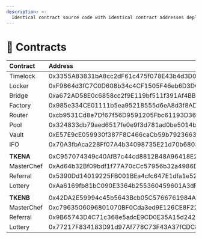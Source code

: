 ```yaml
---
description: >-
  Identical contract source code with identical contract addresses deployed on all chains
---
```


# 📑 Contracts

| **Contract** | Address | BSC | Heco | Polygon | Fantom |
| :--- | :--- | :---: | :---: | :---: | :---: |
| Timelock | 0x3355A83831bA8cc2dF61c475f078E43b4d3D0E4e | [view](https://testnet.bscscan.com/address/0x3355A83831bA8cc2dF61c475f078E43b4d3D0E4e#code) | [view](https://testnet.hecoinfo.com/address/0x3355A83831bA8cc2dF61c475f078E43b4d3D0E4e#code) | [view](https://mumbai.polygonscan.com/address/0x3355A83831bA8cc2dF61c475f078E43b4d3D0E4e#code) | [view](https://testnet.ftmscan.com/address/0x3355A83831bA8cc2dF61c475f078E43b4d3D0E4e#code) |
| Locker | 0xF9864d3fC7C0D608b34c4CF1505F46eb6D3DC66b | [view](https://testnet.bscscan.com/address/0xF9864d3fC7C0D608b34c4CF1505F46eb6D3DC66b#code) | [view](https://testnet.hecoinfo.com/address/0xF9864d3fC7C0D608b34c4CF1505F46eb6D3DC66b#code) | [view](https://mumbai.polygonscan.com/address/0xF9864d3fC7C0D608b34c4CF1505F46eb6D3DC66b#code) | [view](https://testnet.ftmscan.com/address/0xF9864d3fC7C0D608b34c4CF1505F46eb6D3DC66b#code) |
| Bridge | 0xa672AD58E0c6858cc2f9E119bf511f391Af4BBbE | [view](https://testnet.bscscan.com/address/0xa672AD58E0c6858cc2f9E119bf511f391Af4BBbE#code) | [view](https://testnet.hecoinfo.com/address/0xa672AD58E0c6858cc2f9E119bf511f391Af4BBbE#code) | [view](https://mumbai.polygonscan.com/address/0xa672AD58E0c6858cc2f9E119bf511f391Af4BBbE#code) | [view](https://testnet.ftmscan.com/address/0xa672AD58E0c6858cc2f9E119bf511f391Af4BBbE#code) |
| Factory | 0x985e334CE01111b5ea95218555d6eA8d3f8AD80F | [view](https://testnet.bscscan.com/address/0x985e334CE01111b5ea95218555d6eA8d3f8AD80F#code) | [view](https://testnet.hecoinfo.com/address/0x985e334CE01111b5ea95218555d6eA8d3f8AD80F#code) | [view](https://mumbai.polygonscan.com/address/0x985e334CE01111b5ea95218555d6eA8d3f8AD80F#code) | [view](https://testnet.ftmscan.com/address/0x985e334CE01111b5ea95218555d6eA8d3f8AD80F#code) |
| Router | 0xcb9531Cd8e7Df67f56D9591205Fbc61193D367C5 | [view](https://testnet.bscscan.com/address/0xcb9531Cd8e7Df67f56D9591205Fbc61193D367C5#code) | [view](https://testnet.hecoinfo.com/address/0xcb9531Cd8e7Df67f56D9591205Fbc61193D367C5#code) | [view](https://mumbai.polygonscan.com/address/0xcb9531Cd8e7Df67f56D9591205Fbc61193D367C5#code) | [view](https://testnet.ftmscan.com/address/0xcb9531Cd8e7Df67f56D9591205Fbc61193D367C5#code) |
| Pool | 0x324833db79aed6517fe0e9f3d781ad0be5014ba1 | [view](https://testnet.bscscan.com/address/0x324833db79aed6517fe0e9f3d781ad0be5014ba1#code) | [view](https://testnet.hecoinfo.com/address/0x324833db79aed6517fe0e9f3d781ad0be5014ba1#code) | [view](https://mumbai.polygonscan.com/address/0x324833db79aed6517fe0e9f3d781ad0be5014ba1#code) | [view](https://testnet.ftmscan.com/address/0x324833db79aed6517fe0e9f3d781ad0be5014ba1#code) |
| Vault | 0xE57E9cE059930f387F8C466caCb59b792366372A | [view](https://testnet.bscscan.com/address/0xE57E9cE059930f387F8C466caCb59b792366372A#code) | [view](https://testnet.hecoinfo.com/address/0xE57E9cE059930f387F8C466caCb59b792366372A#code) | [view](https://mumbai.polygonscan.com/address/0xE57E9cE059930f387F8C466caCb59b792366372A#code) | [view](https://testnet.ftmscan.com/address/0xE57E9cE059930f387F8C466caCb59b792366372A#code) |
| IFO | 0x70A3fbAca228Ff07A4b34098735E21d70b680339 | [view](https://testnet.bscscan.com/address/0x70A3fbAca228Ff07A4b34098735E21d70b680339#code) | [view](https://testnet.hecoinfo.com/address/0x70A3fbAca228Ff07A4b34098735E21d70b680339#code) | [view](https://mumbai.polygonscan.com/address/0x70A3fbAca228Ff07A4b34098735E21d70b680339#code) | [view](https://testnet.ftmscan.com/address/0x70A3fbAca228Ff07A4b34098735E21d70b680339#code) |
|  |  |  |  |  |  |
| **TKENA** | 0xC957074349c40AfB7c44cd8812B48A96418E2Ec5 | [view](https://testnet.bscscan.com/address/0xC957074349c40AfB7c44cd8812B48A96418E2Ec5#code) | [view](https://testnet.hecoinfo.com/address/0xC957074349c40AfB7c44cd8812B48A96418E2Ec5#code) | [view](https://mumbai.polygonscan.com/address/0xC957074349c40AfB7c44cd8812B48A96418E2Ec5#code) | [view](https://testnet.ftmscan.com/address/0xC957074349c40AfB7c44cd8812B48A96418E2Ec5#code) |
| MasterChef | 0xAd64b32Bf09bdf1f77A70cCc57956b32a4986D7E | [view](https://testnet.bscscan.com/address/0xAd64b32Bf09bdf1f77A70cCc57956b32a4986D7E#code) | [view](https://testnet.hecoinfo.com/address/0xAd64b32Bf09bdf1f77A70cCc57956b32a4986D7E#code) | [view](https://mumbai.polygonscan.com/address/0xAd64b32Bf09bdf1f77A70cCc57956b32a4986D7E#code) | [view](https://testnet.ftmscan.com/address/0xAd64b32Bf09bdf1f77A70cCc57956b32a4986D7E#code) |
| Referral | 0x5390Dd14019225FB001BEa4cfc647E1dfa1e5251 | [view](https://testnet.bscscan.com/address/0x5390Dd14019225FB001BEa4cfc647E1dfa1e5251#code) | [view](https://testnet.hecoinfo.com/address/0x5390Dd14019225FB001BEa4cfc647E1dfa1e5251#code) | [view](https://mumbai.polygonscan.com/address/0x5390Dd14019225FB001BEa4cfc647E1dfa1e5251#code) | [view](https://testnet.ftmscan.com/address/0x5390Dd14019225FB001BEa4cfc647E1dfa1e5251#code) |
| Lottery | 0xAa6169fb81bC090E3364b255360459601A3dF7B3 | [view](https://testnet.bscscan.com/address/0xAa6169fb81bC090E3364b255360459601A3dF7B3#code) | [view](https://testnet.hecoinfo.com/address/0xAa6169fb81bC090E3364b255360459601A3dF7B3#code) | [view](https://mumbai.polygonscan.com/address/0xAa6169fb81bC090E3364b255360459601A3dF7B3#code) | [view](https://testnet.ftmscan.com/address/0xAa6169fb81bC090E3364b255360459601A3dF7B3#code) |
|  |  |  |  |  |  |
| **TKENB** | 0x42DA2E59994c45b5643Bcb05C5766761984A3D39 | [view](https://testnet.bscscan.com/address/0x42DA2E59994c45b5643Bcb05C5766761984A3D39#code) | [view](https://testnet.hecoinfo.com/address/0x42DA2E59994c45b5643Bcb05C5766761984A3D39#code) | [view](https://mumbai.polygonscan.com/address/0x42DA2E59994c45b5643Bcb05C5766761984A3D39#code) | [view](https://testnet.ftmscan.com/address/0x42DA2E59994c45b5643Bcb05C5766761984A3D39#code) |
| MasterChef | 0xc7963506096801070BF0Cda3ed9E126CE8F228fE | [view](https://testnet.bscscan.com/address/0xc7963506096801070BF0Cda3ed9E126CE8F228fE#code) | [view](https://testnet.hecoinfo.com/address/0xc7963506096801070BF0Cda3ed9E126CE8F228fE#code) | [view](https://mumbai.polygonscan.com/address/0xc7963506096801070BF0Cda3ed9E126CE8F228fE#code) | [view](https://testnet.ftmscan.com/address/0xc7963506096801070BF0Cda3ed9E126CE8F228fE#code) |
| Referral | 0x9B65743D4C71c368e5adcE9CD0E35A15d2428dC7 | [view](https://testnet.bscscan.com/address/0x9B65743D4C71c368e5adcE9CD0E35A15d2428dC7#code) | [view](https://testnet.hecoinfo.com/address/0x9B65743D4C71c368e5adcE9CD0E35A15d2428dC7#code) | [view](https://mumbai.polygonscan.com/address/0x9B65743D4C71c368e5adcE9CD0E35A15d2428dC7#code) | [view](https://testnet.ftmscan.com/address/0x9B65743D4C71c368e5adcE9CD0E35A15d2428dC7#code) |
| Lottery | 0x77217F834183D91d97Af778C73F43A37fCDC8e36 | [view](https://testnet.bscscan.com/address/0x77217F834183D91d97Af778C73F43A37fCDC8e36#code) | [view](https://testnet.hecoinfo.com/address/0x77217F834183D91d97Af778C73F43A37fCDC8e36#code) | [view](https://mumbai.polygonscan.com/address/0x77217F834183D91d97Af778C73F43A37fCDC8e36#code) | [view](https://testnet.ftmscan.com/address/0x77217F834183D91d97Af778C73F43A37fCDC8e36#code) |

